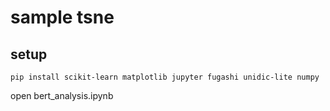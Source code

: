 # sample tsne

## setup

```shell
pip install scikit-learn matplotlib jupyter fugashi unidic-lite numpy
```

open bert_analysis.ipynb
